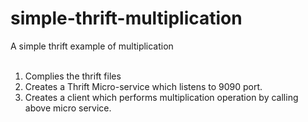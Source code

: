 # simple-thrift-multiplication
A simple thrift example of multiplication <br/><br/>

1) Complies the thrift files <br/>
2) Creates a Thrift Micro-service which listens to 9090 port. <br/>
3) Creates a client which performs multiplication operation by calling above micro service. <br/>
